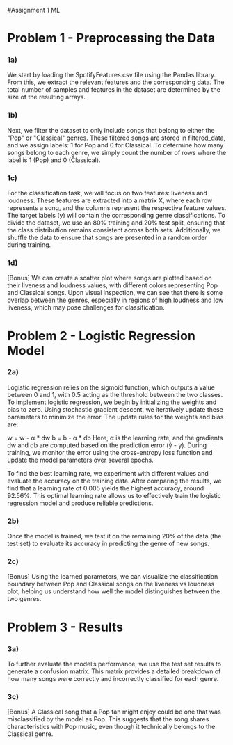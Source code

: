 #Assignment 1 ML
# Problem 1 - Preprocessing the Data
### 1a)
We start by loading the SpotifyFeatures.csv file using the Pandas library. From this, we extract the relevant features and the corresponding data. The total number of samples and features in the dataset are determined by the size of the resulting arrays.

### 1b)
Next, we filter the dataset to only include songs that belong to either the "Pop" or "Classical" genres. These filtered songs are stored in filtered_data, and we assign labels: 1 for Pop and 0 for Classical. To determine how many songs belong to each genre, we simply count the number of rows where the label is 1 (Pop) and 0 (Classical).

### 1c)
For the classification task, we will focus on two features: liveness and loudness. These features are extracted into a matrix X, where each row represents a song, and the columns represent the respective feature values. The target labels (y) will contain the corresponding genre classifications. To divide the dataset, we use an 80% training and 20% test split, ensuring that the class distribution remains consistent across both sets. Additionally, we shuffle the data to ensure that songs are presented in a random order during training.

### 1d)
[Bonus]
We can create a scatter plot where songs are plotted based on their liveness and loudness values, with different colors representing Pop and Classical songs. Upon visual inspection, we can see that there is some overlap between the genres, especially in regions of high loudness and low liveness, which may pose challenges for classification.

# Problem 2 - Logistic Regression Model
### 2a)
Logistic regression relies on the sigmoid function, which outputs a value between 0 and 1, with 0.5 acting as the threshold between the two classes. To implement logistic regression, we begin by initializing the weights and bias to zero. Using stochastic gradient descent, we iteratively update these parameters to minimize the error. The update rules for the weights and bias are:

w = w - α * dw
b = b - α * db
Here, α is the learning rate, and the gradients dw and db are computed based on the prediction error (ŷ - y). During training, we monitor the error using the cross-entropy loss function and update the model parameters over several epochs.

To find the best learning rate, we experiment with different values and evaluate the accuracy on the training data. After comparing the results, we find that a learning rate of 0.005 yields the highest accuracy, around 92.56%. This optimal learning rate allows us to effectively train the logistic regression model and produce reliable predictions.

### 2b)
Once the model is trained, we test it on the remaining 20% of the data (the test set) to evaluate its accuracy in predicting the genre of new songs.

### 2c)
[Bonus]
Using the learned parameters, we can visualize the classification boundary between Pop and Classical songs on the liveness vs loudness plot, helping us understand how well the model distinguishes between the two genres.

# Problem 3 - Results
### 3a)
To further evaluate the model’s performance, we use the test set results to generate a confusion matrix. This matrix provides a detailed breakdown of how many songs were correctly and incorrectly classified for each genre.

### 3c)
[Bonus]
A Classical song that a Pop fan might enjoy could be one that was misclassified by the model as Pop. This suggests that the song shares characteristics with Pop music, even though it technically belongs to the Classical genre.
